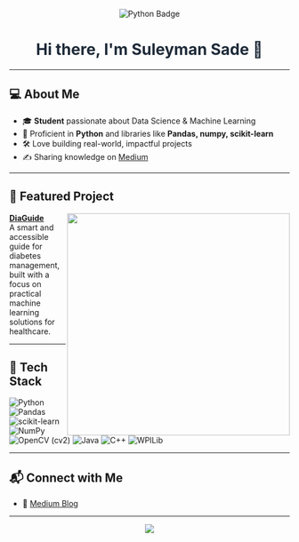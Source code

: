 <!-- Banner -->
<p align="center">
  <img src="https://img.shields.io/badge/Python-Data%20Science-1E2A38?style=flat-square&logo=python&logoColor=gold" alt="Python Badge" />
</p>

<h1 align="center" style="color:#1E2A38;">
  Hi there, I'm Suleyman Sade 👋
</h1>

---

## 💻 About Me

- 🎓 **Student** passionate about Data Science & Machine Learning  
- 🐍 Proficient in **Python** and libraries like **Pandas, numpy, scikit-learn**
- 🛠️ Love building real-world, impactful projects
- ✍️ Sharing knowledge on [Medium](https://medium.com/@suleymansade09)

---

## 🚀 Featured Project

<a href="https://github.com/SuleymanSade/DiaGuide">
  <img align="right" src="https://github-readme-stats.vercel.app/api/pin/?username=SuleymanSade&repo=DiaGuide&theme=dark&hide_border=true" width="400"/>
</a>

**[DiaGuide](https://github.com/SuleymanSade/DiaGuide)**  
A smart and accessible guide for diabetes management, built with a focus on practical machine learning solutions for healthcare.

---

## 🧰 Tech Stack

![Python](https://img.shields.io/badge/-Python-1E2A38?style=flat-square&logo=python&logoColor=gold)
![Pandas](https://img.shields.io/badge/-Pandas-1E2A38?style=flat-square&logo=pandas&logoColor=gold)
![scikit-learn](https://img.shields.io/badge/-scikit--learn-1E2A38?style=flat-square&logo=scikit-learn&logoColor=gold)
![NumPy](https://img.shields.io/badge/-NumPy-1E2A38?style=flat-square&logo=numpy&logoColor=gold)
![OpenCV (cv2)](https://img.shields.io/badge/-OpenCV%20(cv2)-1E2A38?style=flat-square&logo=opencv&logoColor=gold)
![Java](https://img.shields.io/badge/-Java-1E2A38?style=flat-square&logo=java&logoColor=gold)
![C++](https://img.shields.io/badge/-C++-1E2A38?style=flat-square&logo=c%2B%2B&logoColor=gold)
![WPILib](https://img.shields.io/badge/-WPILib-1E2A38?style=flat-square&logo=wpilib&logoColor=gold)

---

## 📬 Connect with Me

- 💼 [Medium Blog](https://medium.com/@suleymansade09)

---

<p align="center">
  <img src="https://capsule-render.vercel.app/api?type=waving&color=1E2A38&height=100&section=footer" />
</p>
